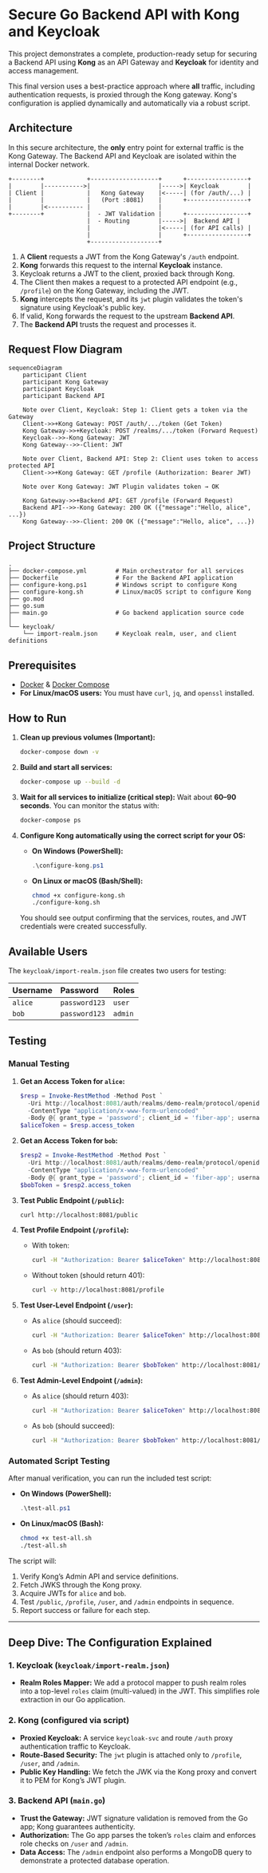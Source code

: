 # Secure Go Backend API with Kong and Keycloak

This project demonstrates a complete, production-ready setup for securing a Backend API using **Kong** as an API Gateway and **Keycloak** for identity and access management.

This final version uses a best-practice approach where **all** traffic, including authentication requests, is proxied through the Kong gateway. Kong's configuration is applied dynamically and automatically via a robust script.

## Architecture

In this secure architecture, the **only** entry point for external traffic is the Kong Gateway. The Backend API and Keycloak are isolated within the internal Docker network.

```
+--------+            +-------------------+      +-----------------+
|        |----------->|                   |----->| Keycloak        |
| Client |            |   Kong Gateway    |<-----| (for /auth/...) |
|        |            |   (Port :8081)    |      +-----------------+
|        |<---------- |                   |
+--------+            |  - JWT Validation |      +-----------------+
                      |  - Routing        |----->|  Backend API |
                      |                   |<-----| (for API calls) |
                      |                   |      +-----------------+
                      +-------------------+
```

1.  A **Client** requests a JWT from the Kong Gateway's `/auth` endpoint.  
2.  **Kong** forwards this request to the internal **Keycloak** instance.  
3.  Keycloak returns a JWT to the client, proxied back through Kong.  
4.  The Client then makes a request to a protected API endpoint (e.g., `/profile`) on the Kong Gateway, including the JWT.  
5.  **Kong** intercepts the request, and its `jwt` plugin validates the token's signature using Keycloak's public key.  
6.  If valid, Kong forwards the request to the upstream **Backend API**.  
7.  The **Backend API** trusts the request and processes it.

## Request Flow Diagram

```mermaid
sequenceDiagram
    participant Client
    participant Kong Gateway
    participant Keycloak
    participant Backend API

    Note over Client, Keycloak: Step 1: Client gets a token via the Gateway
    Client->>+Kong Gateway: POST /auth/.../token (Get Token)
    Kong Gateway->>+Keycloak: POST /realms/.../token (Forward Request)
    Keycloak-->>-Kong Gateway: JWT
    Kong Gateway-->>-Client: JWT

    Note over Client, Backend API: Step 2: Client uses token to access protected API
    Client->>+Kong Gateway: GET /profile (Authorization: Bearer JWT)
    
    Note over Kong Gateway: JWT Plugin validates token → OK

    Kong Gateway->>+Backend API: GET /profile (Forward Request)
    Backend API-->>-Kong Gateway: 200 OK ({"message":"Hello, alice", ...})
    Kong Gateway-->>-Client: 200 OK ({"message":"Hello, alice", ...})
````

## Project Structure

```
.
├── docker-compose.yml        # Main orchestrator for all services
├── Dockerfile                # For the Backend API application
├── configure-kong.ps1        # Windows script to configure Kong
├── configure-kong.sh         # Linux/macOS script to configure Kong
├── go.mod                    
├── go.sum
├── main.go                   # Go backend application source code
│
└── keycloak/
    └── import-realm.json     # Keycloak realm, user, and client definitions
```

## Prerequisites

* [Docker](https://www.docker.com/get-started) & [Docker Compose](https://docs.docker.com/compose/install/)
* **For Linux/macOS users:** You must have `curl`, `jq`, and `openssl` installed.

## How to Run

1. **Clean up previous volumes (Important):**

   ```bash
   docker-compose down -v
   ```

2. **Build and start all services:**

   ```bash
   docker-compose up --build -d
   ```

3. **Wait for all services to initialize (critical step):**
   Wait about **60–90 seconds**. You can monitor the status with:

   ```bash
   docker-compose ps
   ```

4. **Configure Kong automatically using the correct script for your OS:**

   * **On Windows (PowerShell):**

     ```powershell
     .\configure-kong.ps1
     ```
   * **On Linux or macOS (Bash/Shell):**

     ```bash
     chmod +x configure-kong.sh
     ./configure-kong.sh
     ```

   You should see output confirming that the services, routes, and JWT credentials were created successfully.

## Available Users

The `keycloak/import-realm.json` file creates two users for testing:

| Username | Password      | Roles   |
| :------- | :------------ | :------ |
| `alice`  | `password123` | `user`  |
| `bob`    | `password123` | `admin` |

## Testing

### Manual Testing

1. **Get an Access Token for `alice`:**

   ```powershell
   $resp = Invoke-RestMethod -Method Post `
     -Uri http://localhost:8081/auth/realms/demo-realm/protocol/openid-connect/token `
     -ContentType "application/x-www-form-urlencoded" `
     -Body @{ grant_type = 'password'; client_id = 'fiber-app'; username = 'alice'; password = 'password123' }
   $aliceToken = $resp.access_token
   ```

2. **Get an Access Token for `bob`:**

   ```powershell
   $resp2 = Invoke-RestMethod -Method Post `
     -Uri http://localhost:8081/auth/realms/demo-realm/protocol/openid-connect/token `
     -ContentType "application/x-www-form-urlencoded" `
     -Body @{ grant_type = 'password'; client_id = 'fiber-app'; username = 'bob'; password = 'password123' }
   $bobToken = $resp2.access_token
   ```

3. **Test Public Endpoint (`/public`):**

   ```bash
   curl http://localhost:8081/public
   ```

4. **Test Profile Endpoint (`/profile`):**

   * With token:

     ```bash
     curl -H "Authorization: Bearer $aliceToken" http://localhost:8081/profile
     ```
   * Without token (should return 401):

     ```bash
     curl -v http://localhost:8081/profile
     ```

5. **Test User-Level Endpoint (`/user`):**

   * As `alice` (should succeed):

     ```bash
     curl -H "Authorization: Bearer $aliceToken" http://localhost:8081/user
     ```
   * As `bob` (should return 403):

     ```bash
     curl -H "Authorization: Bearer $bobToken" http://localhost:8081/user
     ```

6. **Test Admin-Level Endpoint (`/admin`):**

   * As `alice` (should return 403):

     ```bash
     curl -H "Authorization: Bearer $aliceToken" http://localhost:8081/admin
     ```
   * As `bob` (should succeed):

     ```bash
     curl -H "Authorization: Bearer $bobToken" http://localhost:8081/admin
     ```

### Automated Script Testing

After manual verification, you can run the included test script:

* **On Windows (PowerShell):**

  ```powershell
  .\test-all.ps1
  ```

* **On Linux/macOS (Bash):**

  ```bash
  chmod +x test-all.sh
  ./test-all.sh
  ```

The script will:

1. Verify Kong’s Admin API and service definitions.
2. Fetch JWKS through the Kong proxy.
3. Acquire JWTs for `alice` and `bob`.
4. Test `/public`, `/profile`, `/user`, and `/admin` endpoints in sequence.
5. Report success or failure for each step.

---

## Deep Dive: The Configuration Explained

### 1. Keycloak (`keycloak/import-realm.json`)

* **Realm Roles Mapper:** We add a protocol mapper to push realm roles into a top-level `roles` claim (multi-valued) in the JWT. This simplifies role extraction in our Go application.

### 2. Kong (configured via script)

* **Proxied Keycloak:** A service `keycloak-svc` and route `/auth` proxy authentication traffic to Keycloak.
* **Route-Based Security:** The `jwt` plugin is attached only to `/profile`, `/user`, and `/admin`.
* **Public Key Handling:** We fetch the JWK via the Kong proxy and convert it to PEM for Kong’s JWT plugin.

### 3. Backend API (`main.go`)

* **Trust the Gateway:** JWT signature validation is removed from the Go app; Kong guarantees authenticity.
* **Authorization:** The Go app parses the token’s `roles` claim and enforces role checks on `/user` and `/admin`.
* **Data Access:** The `/admin` endpoint also performs a MongoDB query to demonstrate a protected database operation.

